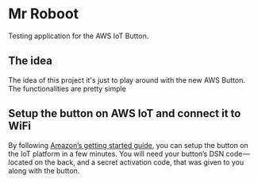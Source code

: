 # Mr Roboot

Testing application for the AWS IoT Button. 

## The idea

The idea of this project it's just to play around with the new AWS Button. The functionalities are pretty simple

## Setup the button on AWS IoT and connect it to WiFi

By following [Amazon’s getting started guide](https://aws.amazon.com/iot/button/), you can setup the button on the IoT platform in a few minutes. 
You will need your button’s DSN code — located on the back, and a secret activation code, that was given to 
you along with the button.
